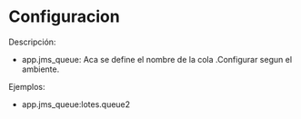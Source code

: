 # Configuracion 
<p>
Descripción:
<ul>
<li>app.jms_queue: Aca se define el nombre de la cola .Configurar  segun  el ambiente.</li>
</ul>
    </p>


<p>
Ejemplos:
<ul>
  <li>app.jms_queue:lotes.queue2</li>

  </ul>
    </p>
